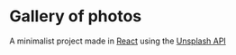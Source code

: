 # Gallery of photos 

A minimalist project made in [React](https://reactjs.org) using the [Unsplash API](https://unsplash.com/developers)

